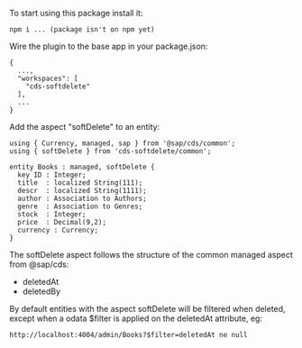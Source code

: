 To start using this package install it:

```
npm i ... (package isn't on npm yet)
```

Wire the plugin to the base app in your package.json:
```
{
  ...,
  "workspaces": [
    "cds-softdelete"
  ],
  ...
}
```

Add the aspect "softDelete" to an entity:
```
using { Currency, managed, sap } from '@sap/cds/common';
using { softDelete } from 'cds-softdelete/common';

entity Books : managed, softDelete { 
  key ID : Integer;
  title  : localized String(111);
  descr  : localized String(1111);
  author : Association to Authors;
  genre  : Association to Genres;
  stock  : Integer;
  price  : Decimal(9,2);
  currency : Currency;
}
```

The softDelete aspect follows the structure of the common managed aspect from @sap/cds:
* deletedAt
* deletedBy

By default entities with the aspect softDelete will be filtered when deleted, except when a odata $filter is applied on the deletedAt attribute, eg:
```
http://localhost:4004/admin/Books?$filter=deletedAt ne null
```